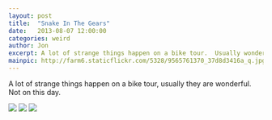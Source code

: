 ```yaml
---
layout: post
title:  "Snake In The Gears"
date:   2013-08-07 12:00:00
categories: weird
author: Jon
excerpt: A lot of strange things happen on a bike tour.  Usually wonderful
mainpic: http://farm6.staticflickr.com/5328/9565761370_37d8d3416a_q.jpg
---
```


A lot of strange things happen on a bike tour, usually they are wonderful.  Not on this day.

<img class="left_photo" src="http://farm8.staticflickr.com/7358/9565759350_c5984a562a.jpg" />

<img class="left_photo" src="http://farm4.staticflickr.com/3751/9565760098_9dffde0554.jpg" />

<img class="left_photo" src="{{ page.mainpic }}" />

